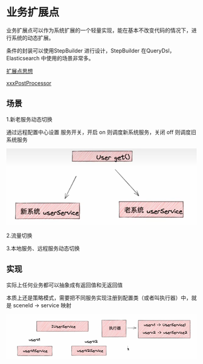 # 业务扩展点

业务扩展点可以作为系统扩展的一个轻量实现，能在基本不改变代码的情况下，进行系统的动态扩展。

条件的封装可以使用StepBuilder 进行设计，StepBuilder 在QueryDsl，Elasticsearch 中使用的场景非常多。

[扩展点思想](https://u1utet4cta.feishu.cn/docx/QOundlJIgoD0u2xeqXCc2HYfnGd)

[xxxPostProcessor](https://u1utet4cta.feishu.cn/docx/AomKdxzOWoMtB8x17JDcZ8IDnXe)

## 场景

1.新老服务动态切换

通过远程配置中心设置 服务开关，开启 on 则调度新系统服务，关闭 off 则调度旧系统服务

![新老服务动态切换.png](../../docs/photo/新老服务动态切换.png)

2.流量切换

3.本地服务、远程服务动态切换

## 实现

实际上任何业务都可以抽象成有返回值和无返回值

本质上还是策略模式，需要把不同服务实现注册到配置类（或者叫执行器）中，就是 sceneId -> service 映射

![执行器选择服务.png](../../docs/photo/执行器选择服务.png)

